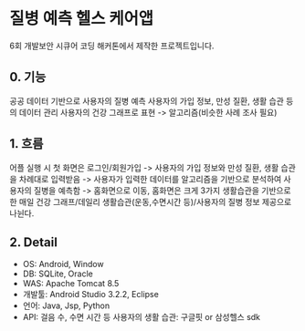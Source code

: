 # 질병 예측 헬스 케어앱
6회 개발보안 시큐어 코딩 해커톤에서 제작한 프로젝트입니다.

## 0. 기능
공공 데이터 기반으로 사용자의 질병 예측
사용자의 가입 정보, 만성 질환, 생활 습관 등의 데이터 관리
사용자의 건강 그래프로 표현 -> 알고리즘(비슷한 사례 조사 필요)

## 1. 흐름
어플 실행 시 첫 화면은 로그인/회원가입 -> 사용자의 가입 정보와 만성 질환, 생활 습관을 차례대로 입력받음 -> 사용자가 입력한 데이터를 알고리즘을 기반으로 분석하여 사용자의 질병을 예측함 -> 홈화면으로 이동, 홈화면은 크게 3가지 생활습관을 기반으로 한 매일 건강 그래프/데일리 생활습관(운동,수면시간 등)/사용자의 질병 정보 제공으로 나뉜다.

## 2. Detail
- OS: Android, Window
- DB: SQLite, Oracle
- WAS: Apache Tomcat 8.5
- 개발툴: Android Studio 3.2.2, Eclipse
- 언어: Java, Jsp, Python
- API: 걸음 수, 수면 시간 등 사용자의 생활 습관: 구글핏 or 삼성헬스 sdk



